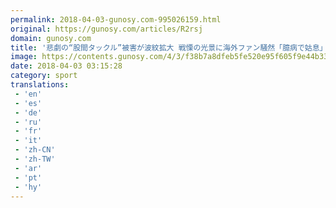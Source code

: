 ```yaml
---
permalink: 2018-04-03-gunosy.com-995026159.html
original: https://gunosy.com/articles/R2rsj
domain: gunosy.com
title: '悲劇の“股間タックル”被害が波紋拡大 戦慄の光景に海外ファン騒然「臆病で姑息」（Football ZONE web） - グノシー'
image: https://contents.gunosy.com/4/3/f38b7a8dfeb5fe520e95f605f9e44b33_content.jpg
date: 2018-04-03 03:15:28
category: sport
translations: 
 - 'en'
 - 'es'
 - 'de'
 - 'ru'
 - 'fr'
 - 'it'
 - 'zh-CN'
 - 'zh-TW'
 - 'ar'
 - 'pt'
 - 'hy'
---
```


